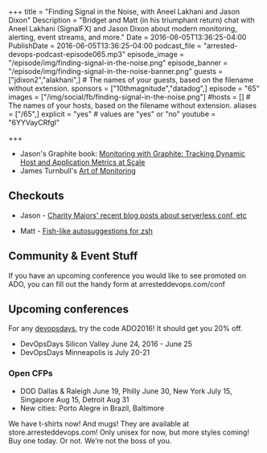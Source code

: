 +++
title = "Finding Signal in the Noise, with Aneel Lakhani and Jason Dixon"
Description = "Bridget and Matt (in his triumphant return) chat with Aneel Lakhani (SignalFX) and Jason Dixon about modern monitoring, alerting, event streams, and more."
Date = 2016-06-05T13:36:25-04:00
PublishDate = 2016-06-05T13:36:25-04:00
podcast_file = "arrested-devops-podcast-episode065.mp3"
episode_image = "/episode/img/finding-signal-in-the-noise.png"
episode_banner = "/episode/img/finding-signal-in-the-noise-banner.png"
guests = ["jdixon2","alakhani",] # The names of your guests, based on the filename without extension.
sponsors = ["10thmagnitude","datadog",]
episode = "65"
images = ["/img/social/fb/finding-signal-in-the-noise.png"]
#hosts = [] # The names of your hosts, based on the filename without extension.
aliases = ["/65",]
explicit = "yes" # values are "yes" or "no"
youtube = "6YYVayCRfgI"

+++
* Jason's Graphite book: [Monitoring with Graphite: Tracking Dynamic Host and Application Metrics at Scale](http://shop.oreilly.com/product/0636920035794.do)
* James Turnbull's [Art of Monitoring](https://artofmonitoring.com/)

## Checkouts

* Jason - [Charity Majors' recent blog posts about serverless conf, etc](https://charity.wtf)

* Matt - [Fish-like autosuggestions for zsh](https://github.com/zsh-users/zsh-autosuggestions)

## Community & Event Stuff
If you have an upcoming conference you would like to see promoted on ADO, you can fill out the handy form at arresteddevops.com/conf

## Upcoming conferences

For any [devopsdays](http://devopsdays.org), try the code ADO2016! It should get you 20% off.

* DevOpsDays Silicon Valley June 24, 2016 - June 25
* DevOpsDays Minneapolis is July 20-21

### Open CFPs

* DOD Dallas & Raleigh June 19, Philly June 30, New York July 15, Singapore Aug 15, Detroit Aug 31
* New cities: Porto Alegre in Brazil, Baltimore


We have t-shirts now! And mugs! They are available at store.arresteddevops.com! Only unisex for now, but more styles coming! Buy one today. Or not. We’re not the boss of you.
